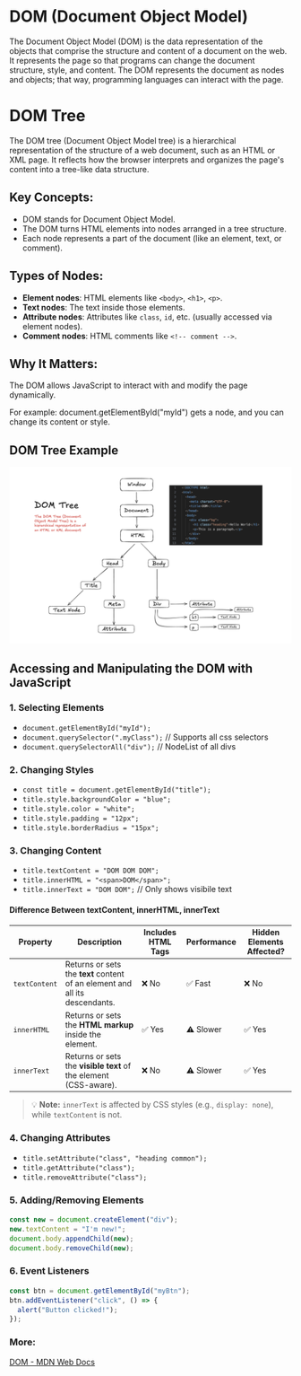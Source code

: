 # DOM (Document Object Model)

The Document Object Model (DOM) is the data representation of the objects that comprise the structure and content of a document on the web. It represents the page so that programs can change the document structure, style, and content. The DOM represents the document as nodes and objects; that way, programming languages can interact with the page.

# DOM Tree

The DOM tree (Document Object Model tree) is a hierarchical representation of the structure of a web document, such as an HTML or XML page. It reflects how the browser interprets and organizes the page's content into a tree-like data structure.

## Key Concepts:
- DOM stands for Document Object Model.
- The DOM turns HTML elements into nodes arranged in a tree structure.
- Each node represents a part of the document (like an element, text, or comment).

## Types of Nodes:
- **Element nodes**: HTML elements like `<body>`, `<h1>`, `<p>`.
- **Text nodes**: The text inside those elements.
- **Attribute nodes**: Attributes like `class`, `id`, etc. (usually accessed via element nodes).
- **Comment nodes**: HTML comments like `<!-- comment -->`.

## Why It Matters:
The DOM allows JavaScript to interact with and modify the page dynamically.

For example: document.getElementById("myId") gets a node, and you can change its content or style.

## DOM Tree Example
![DOM Tree](images/DOMTree.png)

## Accessing and Manipulating the DOM with JavaScript

### 1. Selecting Elements
- `document.getElementById("myId");`
- `document.querySelector(".myClass");` // Supports all css selectors
- `document.querySelectorAll("div");`  // NodeList of all divs

### 2. Changing Styles
- `const title = document.getElementById("title");`
- `title.style.backgroundColor = "blue";`
- `title.style.color = "white";`
- `title.style.padding = "12px";`
- `title.style.borderRadius = "15px";`

### 3. Changing Content
- `title.textContent = "DOM DOM DOM";`
- `title.innerHTML = "<span>DOM</span>";`
- `title.innerText = "DOM DOM";` // Only shows visibile text

#### Difference Between textContent, innerHTML, innerText

| Property      | Description                                                                 | Includes HTML Tags  | Performance  | Hidden Elements Affected? |
|---------------|-----------------------------------------------------------------------------|---------------------|--------------|---------------------------|
| `textContent` | Returns or sets the **text** content of an element and all its descendants. | ❌ No                | ✅ Fast       | ❌ No                    |
| `innerHTML`   | Returns or sets the **HTML markup** inside the element.                     | ✅ Yes               | ⚠️ Slower     | ✅ Yes                   |
| `innerText`   | Returns or sets the **visible text** of the element (CSS-aware).            | ❌ No                | ⚠️ Slower     | ✅ Yes                   |


> 💡 **Note:** `innerText` is affected by CSS styles (e.g., `display: none`), while `textContent` is not.

### 4. Changing Attributes
- `title.setAttribute("class", "heading common");`
- `title.getAttribute("class");`
- `title.removeAttribute("class");`

### 5. Adding/Removing Elements
```javascript
const new = document.createElement("div");
new.textContent = "I'm new!";
document.body.appendChild(new);
document.body.removeChild(new);
```

### 6. Event Listeners
```javascript
const btn = document.getElementById("myBtn");
btn.addEventListener("click", () => {
  alert("Button clicked!");
});
```

### More:
[DOM - MDN Web Docs](https://developer.mozilla.org/en-US/docs/Web/API/Document_Object_Model)
